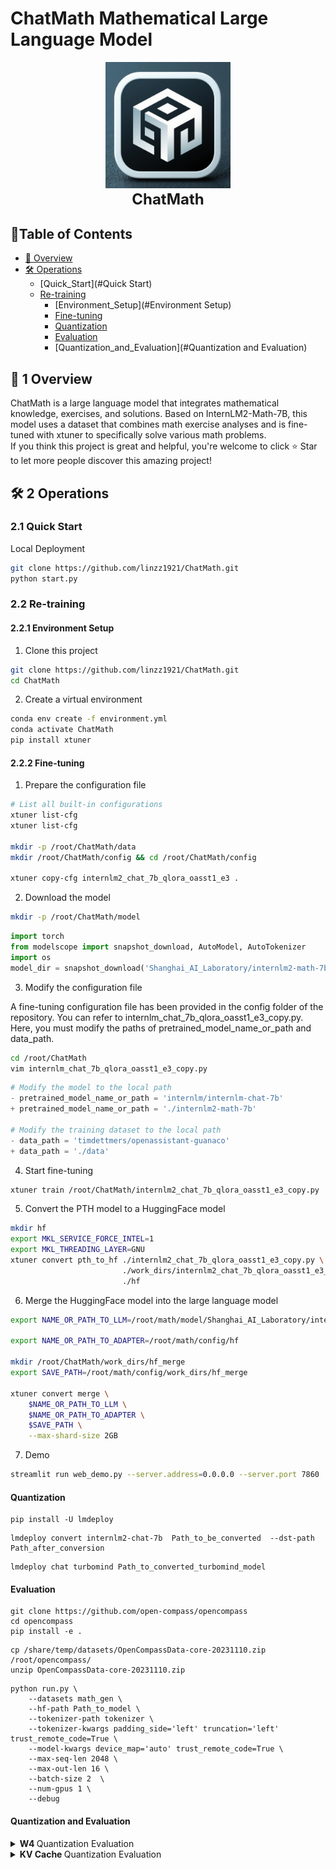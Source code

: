 # ChatMath Mathematical Large Language Model
<div align="center">

<img src="./image/model_logo.jpeg" width="200"/>
  <div align="center">
    <b><font size="5">ChatMath</font></b>
  </div>


</div>

## 📝Table of Contents

- [📖 Overview](#-Overview)
- [🛠️ Operations](#%EF%B8%8F-Operations)
  * [Quick_Start](#Quick Start)
  * [Re-training](#Re-training)
    + [Environment_Setup](#Environment Setup)
    + [Fine-tuning](#Fine-tuning)
    + [Quantization](#Quantization)
    + [Evaluation](#Evaluation)
    + [Quantization_and_Evaluation](#Quantization and Evaluation)



## 📖 1 Overview

ChatMath is a large language model that integrates mathematical knowledge, exercises, and solutions. Based on InternLM2-Math-7B, this model uses a dataset that combines math exercise analyses and is fine-tuned with xtuner to specifically solve various math problems.  
If you think this project is great and helpful, you're welcome to click ⭐ Star to let more people discover this amazing project! 


## 🛠️ 2 Operations
### 2.1 Quick Start

Local Deployment

```bash
git clone https://github.com/linzz1921/ChatMath.git
python start.py
```

### 2.2 Re-training

#### 2.2.1 Environment Setup

1. Clone this project
```bash
git clone https://github.com/linzz1921/ChatMath.git
cd ChatMath
```

2. Create a virtual environment

```bash
conda env create -f environment.yml
conda activate ChatMath
pip install xtuner
```

#### 2.2.2 Fine-tuning

1. Prepare the configuration file

```bash
# List all built-in configurations
xtuner list-cfg
xtuner list-cfg

mkdir -p /root/ChatMath/data
mkdir /root/ChatMath/config && cd /root/ChatMath/config

xtuner copy-cfg internlm2_chat_7b_qlora_oasst1_e3 .
```

2. Download the model


```bash
mkdir -p /root/ChatMath/model
```

```python
import torch
from modelscope import snapshot_download, AutoModel, AutoTokenizer
import os
model_dir = snapshot_download('Shanghai_AI_Laboratory/internlm2-math-7b', cache_dir='/root/ChatMath/model')
```


3. Modify the configuration file

A fine-tuning configuration file has been provided in the config folder of the repository. You can refer to internlm_chat_7b_qlora_oasst1_e3_copy.py.  
Here, you must modify the paths of pretrained_model_name_or_path and data_path.


```bash
cd /root/ChatMath
vim internlm_chat_7b_qlora_oasst1_e3_copy.py
```

```python
# Modify the model to the local path
- pretrained_model_name_or_path = 'internlm/internlm-chat-7b'
+ pretrained_model_name_or_path = './internlm2-math-7b'

# Modify the training dataset to the local path
- data_path = 'timdettmers/openassistant-guanaco'
+ data_path = './data'
```

4. Start fine-tuning

```bash
xtuner train /root/ChatMath/internlm2_chat_7b_qlora_oasst1_e3_copy.py
```

5. Convert the PTH model to a HuggingFace model

```bash
mkdir hf
export MKL_SERVICE_FORCE_INTEL=1
export MKL_THREADING_LAYER=GNU
xtuner convert pth_to_hf ./internlm2_chat_7b_qlora_oasst1_e3_copy.py \
                         ./work_dirs/internlm2_chat_7b_qlora_oasst1_e3_copy/epoch_3.pth \
                         ./hf
```

6. Merge the HuggingFace model into the large language model
```bash
export NAME_OR_PATH_TO_LLM=/root/math/model/Shanghai_AI_Laboratory/internlm2-math-7b

export NAME_OR_PATH_TO_ADAPTER=/root/math/config/hf

mkdir /root/ChatMath/work_dirs/hf_merge
export SAVE_PATH=/root/math/config/work_dirs/hf_merge

xtuner convert merge \
    $NAME_OR_PATH_TO_LLM \
    $NAME_OR_PATH_TO_ADAPTER \
    $SAVE_PATH \
    --max-shard-size 2GB
```

7. Demo

```bash
streamlit run web_demo.py --server.address=0.0.0.0 --server.port 7860
```

#### Quantization

```shell
pip install -U lmdeploy
```

```shell
lmdeploy convert internlm2-chat-7b  Path_to_be_converted  --dst-path Path_after_conversion
```

```shell
lmdeploy chat turbomind Path_to_converted_turbomind_model
```
#### Evaluation

```shell
git clone https://github.com/open-compass/opencompass
cd opencompass
pip install -e .
```

```shell
cp /share/temp/datasets/OpenCompassData-core-20231110.zip /root/opencompass/
unzip OpenCompassData-core-20231110.zip
```

```shell
python run.py \
    --datasets math_gen \
    --hf-path Path_to_model \
    --tokenizer-path tokenizer \
    --tokenizer-kwargs padding_side='left' truncation='left'     trust_remote_code=True \
    --model-kwargs device_map='auto' trust_remote_code=True \
    --max-seq-len 2048 \
    --max-out-len 16 \
    --batch-size 2  \
    --num-gpus 1 \
    --debug
```
  
#### Quantization and Evaluation  

<details>
<summary><strong> W4 </strong> Quantization Evaluation </summary>

- `W4`Quantization
```shell
lmdeploy lite auto_awq Path_to_be_quantized --work-dir Path_after_quantization
```

- Convert to TurbMind
```shell
lmdeploy convert internlm2-chat-7b Path_after_quantization  --model-format awq --group-size 128 --dst-path Path_after_conversion
```

- Write the evaluation config

```python
from mmengine.config import read_base
from opencompass.models.turbomind import TurboMindModel

with read_base():
 # choose a list of datasets   
 from .datasets.ceval.ceval_gen import ceval_datasets 
 # and output the results in a choosen format
#  from .summarizers.medium import summarizer

datasets = [*ceval_datasets]

internlm2_chat_7b = dict(
     type=TurboMindModel,
     abbr='internlm2-chat-7b-turbomind',
     path='Path_after_conversion',
     engine_config=dict(session_len=512,
         max_batch_size=2,
         rope_scaling_factor=1.0),
     gen_config=dict(top_k=1,
         top_p=0.8,
         temperature=1.0,
         max_new_tokens=100),
     max_out_len=100,
     max_seq_len=512,
     batch_size=2,
     concurrency=1,
     #  meta_template=internlm_meta_template,
     run_cfg=dict(num_gpus=1, num_procs=1),
)
models = [internlm2_chat_7b]

```

```shell
python run.py configs/eval_turbomind.py -w Specify_path_to_save_results
```

</details>

<details>
<summary> <strong> KV Cache </strong> Quantization Evaluation </summary>

- Convert to TurbMind
```shell
lmdeploy convert internlm2-chat-7b  Path_to_model --dst-path Path_after_conversion
```
- Calculate and obtain quantization parameters
```shell
lmdeploy lite calibrate Path_to_model --calib-dataset 'ptb' --calib-samples 128 --calib-seqlen 2048 --work-dir Path_to_save_parameters
# Obtain quantization parameters
lmdeploy lite kv_qparams Path_to_save_parameters Path_to_converted_model/triton_models/weights/ --num-tp 1
```
- Change quant_policy to 4 and change the paths in the above config.
```shell
python run.py configs/eval_turbomind.py -w Path_to_save_results
```




